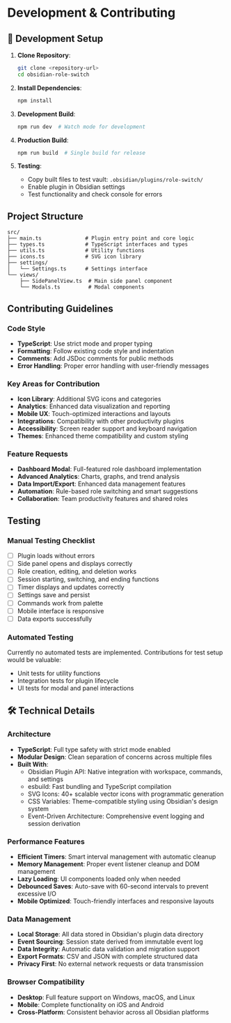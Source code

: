 # Development & Contributing

## 🤝 Development Setup

1. **Clone Repository**:
   ```bash
   git clone <repository-url>
   cd obsidian-role-switch
   ```

2. **Install Dependencies**:
   ```bash
   npm install
   ```

3. **Development Build**:
   ```bash
   npm run dev  # Watch mode for development
   ```

4. **Production Build**:
   ```bash
   npm run build  # Single build for release
   ```

5. **Testing**:
   - Copy built files to test vault: `.obsidian/plugins/role-switch/`
   - Enable plugin in Obsidian settings
   - Test functionality and check console for errors

## Project Structure
```
src/
├── main.ts              # Plugin entry point and core logic
├── types.ts             # TypeScript interfaces and types
├── utils.ts             # Utility functions
├── icons.ts             # SVG icon library
├── settings/
│   └── Settings.ts      # Settings interface
└── views/
    ├── SidePanelView.ts  # Main side panel component
    └── Modals.ts         # Modal components
```

## Contributing Guidelines

### Code Style
- **TypeScript**: Use strict mode and proper typing
- **Formatting**: Follow existing code style and indentation
- **Comments**: Add JSDoc comments for public methods
- **Error Handling**: Proper error handling with user-friendly messages

### Key Areas for Contribution
- **Icon Library**: Additional SVG icons and categories
- **Analytics**: Enhanced data visualization and reporting
- **Mobile UX**: Touch-optimized interactions and layouts
- **Integrations**: Compatibility with other productivity plugins
- **Accessibility**: Screen reader support and keyboard navigation
- **Themes**: Enhanced theme compatibility and custom styling

### Feature Requests
- **Dashboard Modal**: Full-featured role dashboard implementation
- **Advanced Analytics**: Charts, graphs, and trend analysis
- **Data Import/Export**: Enhanced data management features
- **Automation**: Rule-based role switching and smart suggestions
- **Collaboration**: Team productivity features and shared roles

## Testing

### Manual Testing Checklist
- [ ] Plugin loads without errors
- [ ] Side panel opens and displays correctly
- [ ] Role creation, editing, and deletion works
- [ ] Session starting, switching, and ending functions
- [ ] Timer displays and updates correctly
- [ ] Settings save and persist
- [ ] Commands work from palette
- [ ] Mobile interface is responsive
- [ ] Data exports successfully

### Automated Testing
Currently no automated tests are implemented. Contributions for test setup would be valuable:
- Unit tests for utility functions
- Integration tests for plugin lifecycle
- UI tests for modal and panel interactions

## 🛠️ Technical Details

### Architecture
- **TypeScript**: Full type safety with strict mode enabled
- **Modular Design**: Clean separation of concerns across multiple files
- **Built With**:
  - Obsidian Plugin API: Native integration with workspace, commands, and settings
  - esbuild: Fast bundling and TypeScript compilation
  - SVG Icons: 40+ scalable vector icons with programmatic generation
  - CSS Variables: Theme-compatible styling using Obsidian's design system
  - Event-Driven Architecture: Comprehensive event logging and session derivation

### Performance Features
- **Efficient Timers**: Smart interval management with automatic cleanup
- **Memory Management**: Proper event listener cleanup and DOM management
- **Lazy Loading**: UI components loaded only when needed
- **Debounced Saves**: Auto-save with 60-second intervals to prevent excessive I/O
- **Mobile Optimized**: Touch-friendly interfaces and responsive layouts

### Data Management
- **Local Storage**: All data stored in Obsidian's plugin data directory
- **Event Sourcing**: Session state derived from immutable event log
- **Data Integrity**: Automatic data validation and migration support
- **Export Formats**: CSV and JSON with complete structured data
- **Privacy First**: No external network requests or data transmission

### Browser Compatibility
- **Desktop**: Full feature support on Windows, macOS, and Linux
- **Mobile**: Complete functionality on iOS and Android
- **Cross-Platform**: Consistent behavior across all Obsidian platforms